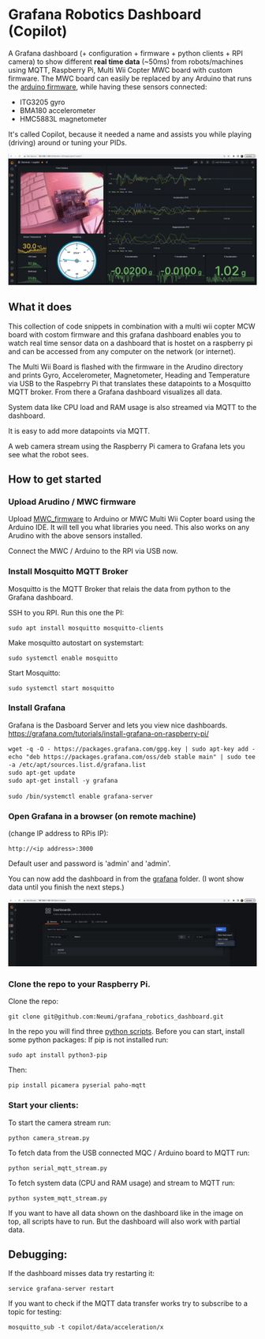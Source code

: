 # Grafana Robotics Dashboard (Copilot)
A Grafana dashboard (+ configuration + firmware + python clients + RPI camera) to show different <b>real time data</b> (~50ms) from robots/machines using MQTT, Raspberry Pi, Multi Wii Copter MWC board with custom firmware.
The MWC board can easily be replaced by any Arduino that runs the [arduino firmware](arduino), while having these sensors connected:
- ITG3205 gyro
- BMA180 accelerometer
- HMC5883L magnetometer

It's called Copilot, because it needed a name and assists you while playing (driving) around or tuning your PIDs.

<img alt="import_grafana" src="/images/dashboard.png">


## What it does
This collection of code snippets in combination with a multi wii copter MCW board with costom firmware and this grafana dashboard enables you to watch real time sensor data on a dashboard that is hostet on a raspberry pi and can be accessed from any computer on the network (or internet).

The Multi Wii Board is flashed with the firmware in the Arudino directory and prints Gyro, Accelerometer, Magnetometer, Heading and Temperature via USB to the Raspebrry Pi that translates these datapoints to a Mosquitto MQTT broker. From there a Grafana dashboard visualizes all data.

System data like CPU load and RAM usage is also streamed via MQTT to the dashboard.

It is easy to add more datapoints via MQTT.

A web camera stream using the Raspberry Pi camera to Grafana lets you see what the robot sees.

## How to get started
### Upload Arudino / MWC firmware
Upload [MWC_firmware](arduino/MWC_firmware) to Arduino or MWC Multi Wii Copter board using the Arduino IDE. It will tell you what libraries you need. This also works on any Arudino with the above sensors installed.

Connect the MWC / Arduino to the RPI via USB now.



### Install Mosquitto MQTT Broker
Mosquitto is the MQTT Broker that relais the data from python to the Grafana dashboard.

SSH to you RPI. Run this one the PI:
```$ 
sudo apt install mosquitto mosquitto-clients
```
Make mosquitto autostart on systemstart:
```$ 
sudo systemctl enable mosquitto
```
Start Mosquitto:
```$ 
sudo systemctl start mosquitto
```


### Install Grafana
Grafana is the Dasboard Server and lets you view nice dashboards.
https://grafana.com/tutorials/install-grafana-on-raspberry-pi/
```$ 
wget -q -O - https://packages.grafana.com/gpg.key | sudo apt-key add -
echo "deb https://packages.grafana.com/oss/deb stable main" | sudo tee -a /etc/apt/sources.list.d/grafana.list
sudo apt-get update
sudo apt-get install -y grafana

sudo /bin/systemctl enable grafana-server
```

### Open Grafana in a browser (on remote machine)
(change IP address to RPis IP):
```$ 
http://<ip address>:3000
```
Default user and password is 'admin' and 'admin'.

You can now add the dashboard in from the [grafana](grafana) folder. (I wont show data until you finish the next steps.)

<img alt="import_grafana" src="/images/import_grafana.png">


### Clone the repo to your Raspberry Pi. 
Clone the repo:
```$ 
git clone git@github.com:Neumi/grafana_robotics_dashboard.git
```
In the repo you will find three [python scripts](python).
Before you can start, install some python packages:
If pip is not installed run:
```$ 
sudo apt install python3-pip
```
Then:
```$ 
pip install picamera pyserial paho-mqtt
```



### Start your clients:

To start the camera stream run:
```$ 
python camera_stream.py
```

To fetch data from the USB connected MQC / Arduino board to MQTT run:
```$ 
python serial_mqtt_stream.py
```

To fetch system data (CPU and RAM usage) and stream to MQTT run:
```$ 
python system_mqtt_stream.py
```

If you want to have all data shown on the dashboard like in the image on top, all scripts have to run. But the dashboard will also work with partial data.


## Debugging:
If the dashboard misses data try restarting it:
```$ 
service grafana-server restart
```

If you want to check if the MQTT data transfer works try to subscribe to a topic for testing:
```$ 
mosquitto_sub -t copilot/data/acceleration/x
```

